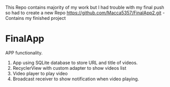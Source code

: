 This Repo contains majority of my work but I had trouble with my final push so had to create a new Repo
https://github.com/Macca5357/FinalApp2.git - Contains my finished project
# FinalApp
APP functionality. 
1)	App using SQLite database to store URL and title of videos.
2)	RecyclerView with custom adapter to show videos list 
3)	Video player to play video 
4)	Broadcast receiver to show notification when video playing.
